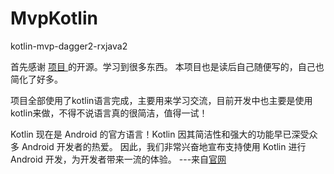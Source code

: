 # MvpKotlin
kotlin-mvp-dagger2-rxjava2

首先感谢 <a href="https://github.com/JessYanCoding/MVPArms"> 项目 </a> 的开源。学习到很多东西。
本项目也是读后自己随便写的，自己也简化了好多。

项目全部使用了kotlin语言完成，主要用来学习交流，目前开发中也主要是使用kotlin来做，不得不说语言真的很简洁，值得一试！

Kotlin 现在是 Android 的官方语言！Kotlin 因其简洁性和强大的功能早已深受众多 Android 开发者的热爱。
因此，我们非常兴奋地宣布支持使用 Kotlin 进行 Android 开发，为开发者带来一流的体验。 ---来自<a href="https://developer.android.google.cn/index.html">官网</a>

